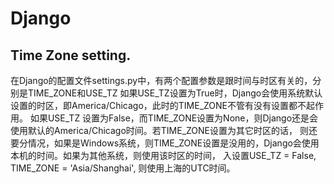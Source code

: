 # Django

## Time Zone setting.

在Django的配置文件settings.py中，有两个配置参数是跟时间与时区有关的，分别是TIME_ZONE和USE_TZ
如果USE_TZ设置为True时，Django会使用系统默认设置的时区，即America/Chicago，此时的TIME_ZONE不管有没有设置都不起作用。
如果USE_TZ 设置为False，而TIME_ZONE设置为None，则Django还是会使用默认的America/Chicago时间。若TIME_ZONE设置为其它时区的话，
则还要分情况，如果是Windows系统，则TIME_ZONE设置是没用的，Django会使用本机的时间。如果为其他系统，则使用该时区的时间，
入设置USE_TZ = False, TIME_ZONE = 'Asia/Shanghai', 则使用上海的UTC时间。
